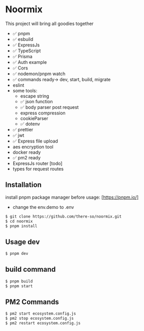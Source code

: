 # Noormix

This project will bring all goodies together

- ✅ pnpm
- ✅ esbuild
- ✅ ExpressJs
- ✅ TypeScript
- ✅ Prisma
- ✅ Auth example
- ✅ Cors
- ✅ nodemon/pnpm watch
- ✅ commands ready-> dev, start, build, migrate
- eslint
- some tools:
  - escape string
  - ✅ json function
  - ✅ body parser post request
  - express compression
  - cookieParser
  - ✅ dotenv
- ✅ prettier
- ✅ jwt
- ✅ Express file upload
- aes encryption tool
- docker ready
- ✅ pm2 ready
- ExpressJs router [todo]
- types for request routes

## Installation

install pnpm package manager before usage: [https://pnpm.io/]

- change the env.demo to .env

```sh
$ git clone https://github.com/there-so/noormix.git
$ cd noormix
$ pnpm install
```

## Usage dev

```sh
$ pnpm dev
```

## build command

```sh
$ pnpm build
$ pnpm start
```

## PM2 Commands

```sh
$ pm2 start ecosystem.config.js
$ pm2 stop ecosystem.config.js
$ pm2 restart ecosystem.config.js
```
